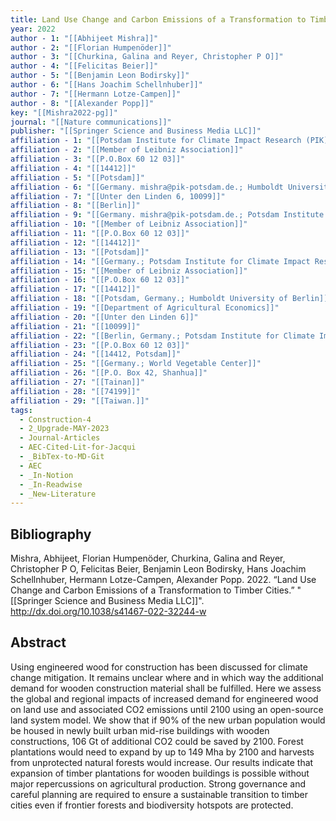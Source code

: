 ```yaml
---
title: Land Use Change and Carbon Emissions of a Transformation to Timber Cities
year: 2022
author - 1: "[[Abhijeet Mishra]]"
author - 2: "[[Florian Humpenöder]]"
author - 3: "[[Churkina, Galina and Reyer, Christopher P O]]"
author - 4: "[[Felicitas Beier]]"
author - 5: "[[Benjamin Leon Bodirsky]]"
author - 6: "[[Hans Joachim Schellnhuber]]"
author - 7: "[[Hermann Lotze-Campen]]"
author - 8: "[[Alexander Popp]]"
key: "[[Mishra2022-pg]]"
journal: "[[Nature communications]]"
publisher: "[[Springer Science and Business Media LLC]]"
affiliation - 1: "[[Potsdam Institute for Climate Impact Research (PIK)]]"
affiliation - 2: "[[Member of Leibniz Association]]"
affiliation - 3: "[[P.O.Box 60 12 03]]"
affiliation - 4: "[[14412]]"
affiliation - 5: "[[Potsdam]]"
affiliation - 6: "[[Germany. mishra@pik-potsdam.de.; Humboldt University of Berlin, Department of Agricultural Economics]]"
affiliation - 7: "[[Unter den Linden 6, 10099]]"
affiliation - 8: "[[Berlin]]"
affiliation - 9: "[[Germany. mishra@pik-potsdam.de.; Potsdam Institute for Climate Impact Research (PIK)]]"
affiliation - 10: "[[Member of Leibniz Association]]"
affiliation - 11: "[[P.O.Box 60 12 03]]"
affiliation - 12: "[[14412]]"
affiliation - 13: "[[Potsdam]]"
affiliation - 14: "[[Germany.; Potsdam Institute for Climate Impact Research (PIK)]]"
affiliation - 15: "[[Member of Leibniz Association]]"
affiliation - 16: "[[P.O.Box 60 12 03]]"
affiliation - 17: "[[14412]]"
affiliation - 18: "[[Potsdam, Germany.; Humboldt University of Berlin]]"
affiliation - 19: "[[Department of Agricultural Economics]]"
affiliation - 20: "[[Unter den Linden 6]]"
affiliation - 21: "[[10099]]"
affiliation - 22: "[[Berlin, Germany.; Potsdam Institute for Climate Impact Research (PIK), Member of Leibniz Association]]"
affiliation - 23: "[[P.O.Box 60 12 03]]"
affiliation - 24: "[[14412, Potsdam]]"
affiliation - 25: "[[Germany.; World Vegetable Center]]"
affiliation - 26: "[[P.O. Box 42, Shanhua]]"
affiliation - 27: "[[Tainan]]"
affiliation - 28: "[[74199]]"
affiliation - 29: "[[Taiwan.]]"
tags:
  - Construction-4
  - 2_Upgrade-MAY-2023
  - Journal-Articles
  - AEC-Cited-Lit-for-Jacqui
  - _BibTex-to-MD-Git
  - AEC
  - _In-Notion
  - _In-Readwise
  - _New-Literature
---
```


## Bibliography
Mishra, Abhijeet, Florian Humpenöder, Churkina, Galina and Reyer, Christopher P O, Felicitas Beier, Benjamin Leon Bodirsky, Hans Joachim Schellnhuber, Hermann Lotze-Campen, Alexander Popp. 2022. “Land Use Change and Carbon Emissions of a Transformation to Timber Cities.” "[[Springer Science and Business Media LLC]]". http://dx.doi.org/10.1038/s41467-022-32244-w

## Abstract
Using engineered wood for construction has been discussed for climate change mitigation. It remains unclear where and in which way the additional demand for wooden construction material shall be fulfilled. Here we assess the global and regional impacts of increased demand for engineered wood on land use and associated CO2 emissions until 2100 using an open-source land system model. We show that if 90\% of the new urban population would be housed in newly built urban mid-rise buildings with wooden constructions, 106 Gt of additional CO2 could be saved by 2100. Forest plantations would need to expand by up to 149 Mha by 2100 and harvests from unprotected natural forests would increase. Our results indicate that expansion of timber plantations for wooden buildings is possible without major repercussions on agricultural production. Strong governance and careful planning are required to ensure a sustainable transition to timber cities even if frontier forests and biodiversity hotspots are protected.